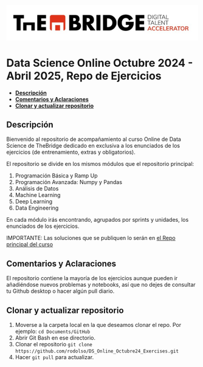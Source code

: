 ![alt text](./img/logo.png)

<!-- <img src="./img/logo.png" alt="logo" width="300"/> -->

<!-- <div class="row">
  <div class="column">
    <img src="./img/logo.png" alt="logo"  style="float: left;width:40%">
  </div>
  <div class="column">
    <img src="./img/logo.png" alt="logo"  style="float: right;width:40%">
  </div>
</div> -->


# **Data Science Online Octubre 2024 - Abril 2025, Repo de Ejercicios**
  - [**Descripción**](#descripción)
  - [**Comentarios y Aclaraciones**](#comentarios-y-aclaraciones)
  - [**Clonar y actualizar repositorio**](#clonar-y-actualizar-repositorio)


**Descripción**
------------

Bienvenido al repositorio de acompañamiento al curso Online de Data Science de TheBridge dedicado en exclusiva a los enunciados de los ejercicios (de entrenamiento, extras y obligatorios).

El repositorio se divide en los mismos módulos que el repositorio principal:

1. Programación Básica y Ramp Up
2. Programación Avanzada: Numpy y Pandas
3. Análisis de Datos
4. Machine Learning
5. Deep Learning
6. Data Engineering


En cada módulo irás encontrando, agrupados por sprints y unidades, los enunciados de los ejercicios.

IMPORTANTE: Las soluciones que se publiquen lo serán en [el Repo principal del curso](https://github.com/rodolso/DS_Online_Octubre24.git) 


**Comentarios y Aclaraciones**
----------------------------

El repositorio contiene la mayoría de los ejercicios aunque pueden ir añadiéndose nuevos problemas y notebooks, así que no dejes de consultar tu Github desktop o hacer algún pull diario.


**Clonar y actualizar repositorio**
----------
1. Moverse a la carpeta local en la que deseamos clonar el repo. Por ejemplo: 
`
cd Documents/GitHub
`
2. Abrir Git Bash en ese directorio.
3. Clonar el repositorio
`
git clone https://github.com/rodolso/DS_Online_Octubre24_Exercises.git
`
4. Hacer `git pull` para actualizar.
